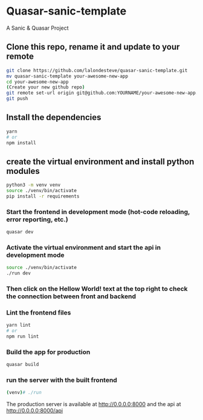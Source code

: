 # Quasar-sanic-template

A Sanic & Quasar Project

## Clone this repo, rename it and update to your remote

```bash
git clone https://github.com/lalondesteve/quasar-sanic-template.git
mv quasar-sanic-template your-awesome-new-app
cd your-awesome-new-app
(Create your new github repo)
git remote set-url origin git@github.com:YOURNAME/your-awesome-new-app.git
git push
```

## Install the dependencies

```bash
yarn
# or
npm install
```

## create the virtual environment and install python modules

```bash
python3 -m venv venv
source ./venv/bin/activate
pip install -r requirements
```

### Start the frontend in development mode (hot-code reloading, error reporting, etc.)

```bash
quasar dev
```

### Activate the virtual environment and start the api in development mode

```bash
source ./venv/bin/activate
./run dev
```

### Then click on the Hellow World! text at the top right to check the connection between front and backend

### Lint the frontend files

```bash
yarn lint
# or
npm run lint
```

### Build the app for production

```bash
quasar build
```

### run the server with the built frontend

```bash
(venv)# ./run
```

The production server is available at http://0.0.0.0:8000 and the api at http://0.0.0.0:8000/api
